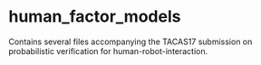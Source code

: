 # human_factor_models

Contains several files accompanying the TACAS17 submission on probabilistic verification for human-robot-interaction.
